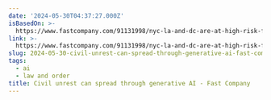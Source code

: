 ```yaml
---
date: '2024-05-30T04:37:27.000Z'
isBasedOn: >-
  https://www.fastcompany.com/91131998/nyc-la-and-dc-are-at-high-risk-for-genai-fueled-civil-unrest-heres-whats-being-done-about-it
link: >-
  https://www.fastcompany.com/91131998/nyc-la-and-dc-are-at-high-risk-for-genai-fueled-civil-unrest-heres-whats-being-done-about-it
slug: 2024-05-30-civil-unrest-can-spread-through-generative-ai-fast-company
tags:
  - ai
  - law and order
title: Civil unrest can spread through generative AI - Fast Company
---
```

 
